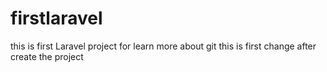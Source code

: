 # firstlaravel
this is first Laravel project for learn more about git
this is first change after create the project
